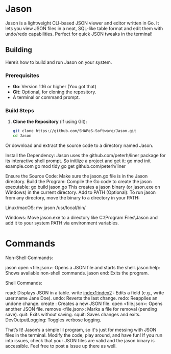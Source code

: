 # Jason

Jason is a lightweight CLI-based JSON viewer and editor written in Go. It lets you view JSON files in a neat, SQL-like table format and edit them with undo/redo capabilities. Perfect for quick JSON tweaks in the terminal!

## Building

Here’s how to build and run Jason on your system.

### Prerequisites
- **Go**: Version 1.16 or higher (You got that)
- **Git**: Optional, for cloning the repository.
- A terminal or command prompt.

### Build Steps
1. **Clone the Repository** (if using Git):
   ```bash
   git clone https://github.com/SHAPeS-Software/Jason.git
   cd Jason
Or download and extract the source code to a directory named Jason.

Install the Dependency:
Jason uses the github.com/peterh/liner package for its interactive shell prompt. So initlize a project and get it:
go mod init example.com
go mod tidy
go get github.com/peterh/liner

Ensure the Source Code:
Make sure the jason.go file is in the Jason directory.
Build the Program:
Compile the Go code to create the jason executable:
go build jason.go
This creates a jason binary (or jason.exe on Windows) in the current directory.
Add to PATH (Optional):
To run jason from any directory, move the binary to a directory in your PATH:

Linux/macOS:
mv jason /usr/local/bin/

Windows: Move jason.exe to a directory like C:\Program Files\Jason and add it to your system PATH via environment variables.

# Commands

Non-Shell Commands:

jason open <file.json>: Opens a JSON file and starts the shell.
jason help: Shows available non-shell commands.
jason end: Exits the program.


Shell Commands:

read: Displays JSON in a table.
write <index1:index2> <content>: Edits a field (e.g., write user:name Jane Doe).
undo: Reverts the last change.
redo: Reapplies an undone change.
create <filename>: Creates a new JSON file.
open <file.json>: Opens another JSON file.
remove <file.json>: Marks a file for removal (pending save).
quit: Exits without saving.
squit: Saves changes and exits.
DevOutputLogging: Toggles verbose logging.



That’s It!
Jason’s a simple lil program, so it's just for messing with JSON files in the terminal. Modify the code, play around, and have fun! If you run into issues, check that your JSON files are valid and the jason binary is accessible. Feel free to post a Issue up there as well.
